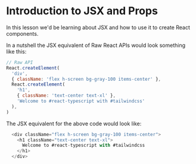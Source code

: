 # Introduction to JSX and Props

In this lesson we'd be learning about JSX and how to use it to create React components.

In a nutshell the JSX equivalent of Raw React APIs would look something like this:

```js
// Raw API
React.createElement(
  'div',
  { className: 'flex h-screen bg-gray-100 items-center' },
  React.createElement(
    'h1',
    { className: 'text-center text-xl' },
    'Welcome to #react-typescript with #tailwindcss'
  ),
)
```

The JSX equivalent for the above code would look like:

```js
  <div className="flex h-screen bg-gray-100 items-center">
    <h1 className="text-center text-xl">
      Welcome to #react-typescript with #tailwindcss
    </h1>
  </div>
```